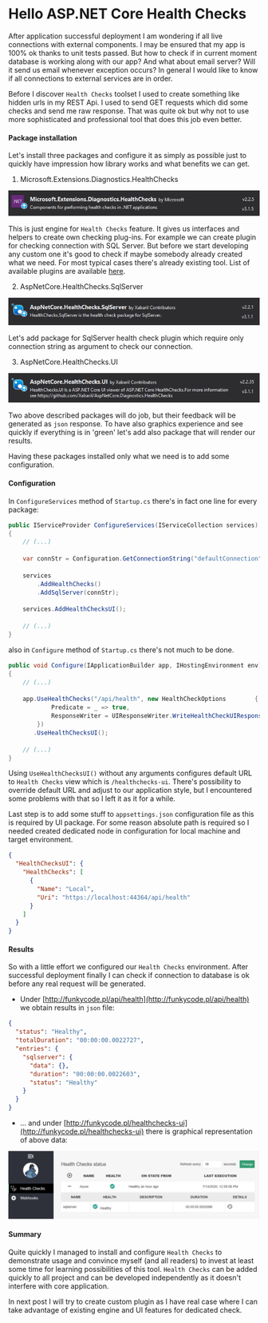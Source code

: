 # Hello ASP.NET Core Health Checks

<!-- Id: aspnetcore-health-checks-01  -->
<!-- Categories: ASP.NET Core, Monitoring -->
<!-- Date: 20200713  -->

<!-- #header -->
After application successful deployment I am wondering if all live connections with external components. I may be ensured that my app is 100% ok thanks to unit tests passed. But how to check if in current moment database is working along with our app? And what about email server? Will it send us email whenever exception occurs? In general I would like to know if all connections to external services are in order. 
<!-- #endheader -->

Before I discover `Health Checks` toolset I used to create something like hidden urls in my REST Api. I used to send GET requests which did some checks and send me raw response. That was quite ok but why not to use more sophisticated and professional tool that does this job even better.

#### Package installation

 Let's install three packages and configure it as simply as possible just to quickly have impression how library works and what benefits we can get.

1. Microsoft.Extensions.Diagnostics.HealthChecks

![01](01.png)

This is just engine for `Health Checks` feature. It gives us interfaces and helpers to create own checking plug-ins. For example we can create plugin for checking connection with SQL Server. But before we start developing any custom one it's good to check if maybe somebody already created what we need. For most typical cases there's already existing tool. List of available plugins are available [here](https://github.com/Xabaril/AspNetCore.Diagnostics.HealthChecks). 

2. AspNetCore.HealthChecks.SqlServer

![02](02.png)

Let's add package for SqlServer health check plugin which require only connection string as argument to check our connection.

3. AspNetCore.HealthChecks.UI

![03](03.png)

Two above described packages will do job, but their feedback will be generated as `json`  response. To have also graphics experience and see quickly if everything is in 'green' let's add also package that will render our results.

Having these packages installed only what we need is to add some configuration.

#### Configuration

In `ConfigureServices` method of `Startup.cs` there's in fact one line for every package:

```csharp
public IServiceProvider ConfigureServices(IServiceCollection services)
{
	// (...)
    
    var connStr = Configuration.GetConnectionString("defaultConnection");

	services
		.AddHealthChecks()
		.AddSqlServer(connStr);

	services.AddHealthChecksUI();
    
    // (...)
}
```
also in `Configure` method of `Startup.cs` there's not much to be done.

```csharp
public void Configure(IApplicationBuilder app, IHostingEnvironment env)
{
 	// (...)
    
	app.UseHealthChecks("/api/health", new HealthCheckOptions        {  
            Predicate = _ => true,
            ResponseWriter = UIResponseWriter.WriteHealthCheckUIResponse
        })
	   .UseHealthChecksUI(); 
    
	// (...)
}
```

Using `UseHealthChecksUI()` without any arguments configures default URL to `Health Checks` view which is `/healthchecks-ui`. There's possibility to override default URL and adjust to our application style, but I encountered some problems with that so I left it as it for a while.

Last step is to add some stuff to `appsettings.json` configuration file as this is required by UI package. For some reason absolute path is required so I needed created dedicated node in configuration for local machine and target environment.

```json
{
  "HealthChecksUI": {
    "HealthChecks": [
      {
        "Name": "Local",
        "Uri": "https://localhost:44364/api/health"
      }
    ]
  }
}
```

#### Results

So with a little effort we configured our `Health Checks` environment. After successful deployment finally I can check if connection to database is ok before any real request will be generated.

* Under [http://funkycode.pl/api/health](http://funkycode.pl/api/health) we obtain results in `json` file:

```json
{
  "status": "Healthy",
  "totalDuration": "00:00:00.0022727",
  "entries": {
    "sqlserver": {
      "data": {},
      "duration": "00:00:00.0022603",
      "status": "Healthy"
    }
  }
}
```
* ... and under [http://funkycode.pl/healthchecks-ui](http://funkycode.pl/healthchecks-ui) there is graphical representation of above data:

![04](04.png)

#### Summary

Quite quickly I managed to install and configure `Health Checks` to demonstrate usage and convince myself (and all readers) to invest at least some time for learning possibilities of this tool. `Health Checks` can be added quickly to all project and can be developed independently as it doesn't interfere with core application. 

In next post I will try to create custom plugin as I have real case where I can take advantage of existing engine and UI features for dedicated check.

